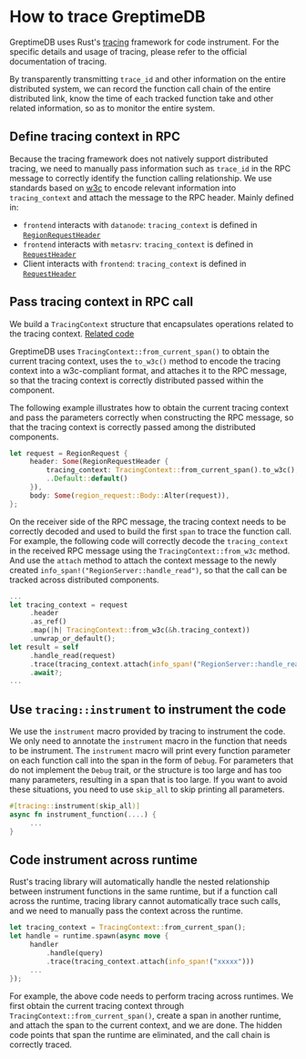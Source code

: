 # How to trace GreptimeDB

GreptimeDB uses Rust's [tracing](https://docs.rs/tracing/latest/tracing/) framework for code instrument. For the specific details and usage of tracing, please refer to the official documentation of tracing.

By transparently transmitting `trace_id` and other information on the entire distributed system, we can record the function call chain of the entire distributed link, know the time of each tracked function take and other related information, so as to monitor the entire system.

## Define tracing context in RPC

Because the tracing framework does not natively support distributed tracing, we need to manually pass information such as `trace_id` in the RPC message to correctly identify the function calling relationship. We use standards based on [w3c](https://www.w3.org/TR/trace-context/#traceparent-header-field-values) to encode relevant information into `tracing_context` and attach the message to the RPC header. Mainly defined in:

- `frontend` interacts with `datanode`: `tracing_context` is defined in [`RegionRequestHeader`](https://github.com/GreptimeTeam/greptime-proto/blob/main/proto/greptime/v1/region/server.proto)
- `frontend` interacts with `metasrv`: `tracing_context` is defined in [`RequestHeader`](https://github.com/GreptimeTeam/greptime-proto/blob/main/proto/greptime/v1/meta/common.proto)
- Client interacts with `frontend`: `tracing_context` is defined in [`RequestHeader`](https://github.com/GreptimeTeam/greptime-proto/blob/main/proto/greptime/v1/common.proto)

## Pass tracing context in RPC call

We build a `TracingContext` structure that encapsulates operations related to the tracing context. [Related code](https://github.com/GreptimeTeam/greptimedb/blob/develop/src/common/telemetry/src/tracing_context.rs)

GreptimeDB uses `TracingContext::from_current_span()` to obtain the current tracing context, uses the `to_w3c()` method to encode the tracing context into a w3c-compliant format, and attaches it to the RPC message, so that the tracing context is correctly distributed passed within the component.

The following example illustrates how to obtain the current tracing context and pass the parameters correctly when constructing the RPC message, so that the tracing context is correctly passed among the distributed components.


```rust
let request = RegionRequest {
     header: Some(RegionRequestHeader {
         tracing_context: TracingContext::from_current_span().to_w3c(),
         ..Default::default()
     }),
     body: Some(region_request::Body::Alter(request)),
};
```

On the receiver side of the RPC message, the tracing context needs to be correctly decoded and used to build the first `span` to trace the function call. For example, the following code will correctly decode the `tracing_context` in the received RPC message using the `TracingContext::from_w3c` method. And use the `attach` method to attach the context message to the newly created `info_span!("RegionServer::handle_read")`, so that the call can be tracked across distributed components.

```rust
...
let tracing_context = request
     .header
     .as_ref()
     .map(|h| TracingContext::from_w3c(&h.tracing_context))
     .unwrap_or_default();
let result = self
     .handle_read(request)
     .trace(tracing_context.attach(info_span!("RegionServer::handle_read")))
     .await?;
...
```

## Use `tracing::instrument` to instrument the code

We use the `instrument` macro provided by tracing to instrument the code. We only need to annotate the `instrument` macro in the function that needs to be instrument. The `instrument` macro will print every function parameter on each function call into the span in the form of `Debug`. For parameters that do not implement the `Debug` trait, or the structure is too large and has too many parameters, resulting in a span that is too large. If you want to avoid these situations, you need to use `skip_all` to skip printing all parameters.

```rust
#[tracing::instrument(skip_all)]
async fn instrument_function(....) {
     ...
}
```

## Code instrument across runtime

Rust's tracing library will automatically handle the nested relationship between instrument functions in the same runtime, but if a function call across the runtime, tracing library cannot automatically trace such calls, and we need to manually pass the context across the runtime.

```rust
let tracing_context = TracingContext::from_current_span();
let handle = runtime.spawn(async move {
     handler
         .handle(query)
         .trace(tracing_context.attach(info_span!("xxxxx")))
     ...
});
```

For example, the above code needs to perform tracing across runtimes. We first obtain the current tracing context through `TracingContext::from_current_span()`, create a span in another runtime, and attach the span to the current context, and we are done. The hidden code points that span the runtime are eliminated, and the call chain is correctly traced.